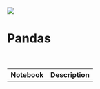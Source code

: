 
<img src="https://raw.githubusercontent.com/donnemartin/data-science-ipython-notebooks/master/images/pandas.png">


# Pandas
<br>
<table>
  <tr>
    <th>Notebook</th>
    <th>Description</th>
  </tr>
  </table>

